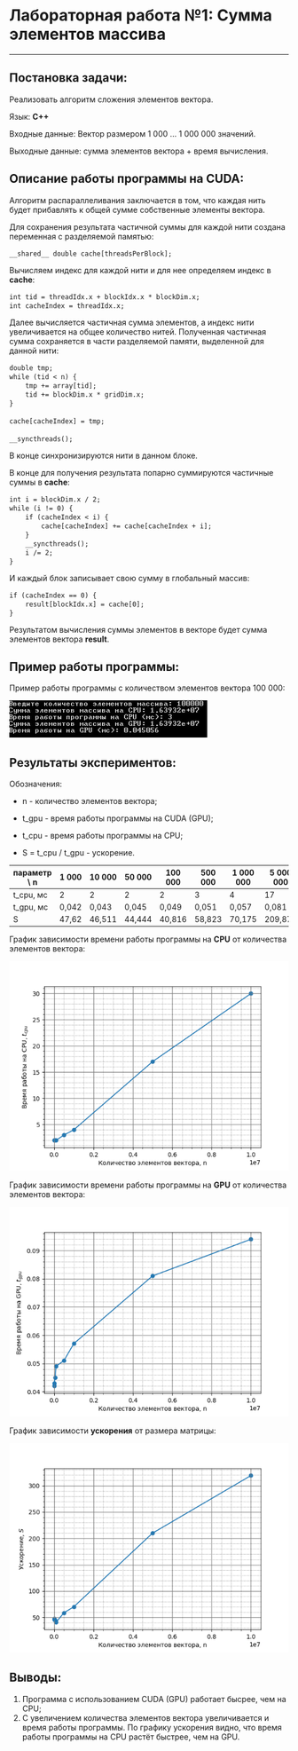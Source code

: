 # Лабораторная работа №1: Сумма элементов массива
***

## Постановка задачи:

Реализовать алгоритм сложения элементов вектора.
 
Язык: __C++__

Входные данные: Вектор размером 1 000 ... 1 000 000 значений.

Выходные данные: сумма элементов вектора + время вычисления.

## Описание работы программы на CUDA:

Алгоритм распараллеливания заключается в том, что каждая нить будет прибавлять к общей сумме собственные элементы вектора.

Для сохранения результата частичной суммы для каждой нити создана переменная с разделяемой памятью:

```
__shared__ double cache[threadsPerBlock];
```

Вычисляем индекс для каждой нити и для нее определяем индекс в __cache__:

```
int tid = threadIdx.x + blockIdx.x * blockDim.x;
int cacheIndex = threadIdx.x;
```

Далее вычисляется частичная сумма элементов, а индекс нити увеличивается на общее количество нитей. 
Полученная частичная сумма сохраняется в части разделяемой памяти, выделенной для данной нити:

```
double tmp;
while (tid < n) {
	tmp += array[tid];
	tid += blockDim.x * gridDim.x;
}

cache[cacheIndex] = tmp;

__syncthreads();
```

В конце синхронизируются нити в данном блоке.

В конце для получения результата попарно суммируются частичные суммы в __cache__:

```
int i = blockDim.x / 2;
while (i != 0) {
	if (cacheIndex < i) {
		cache[cacheIndex] += cache[cacheIndex + i];
	}
	__syncthreads();
	i /= 2;
}
``` 

И каждый блок записывает свою сумму в глобальный массив:

```
if (cacheIndex == 0) {
	result[blockIdx.x] = cache[0];
}
```

Результатом вычисления суммы элементов в векторе будет сумма элементов вектора __result__.


## Пример работы программы:

Пример работы программы с количеством элементов вектора 100 000:

![Работа программы с количеством элементов вектора 100 000](https://github.com/DimaScientist/HPC/blob/main/VectorSum/images/example.jpg)


## Результаты экспериментов:

Обозначения:

* n - количество элементов вектора;

* t_gpu - время работы программы на CUDA (GPU);

* t_cpu - время работы программы на CPU;

* S = t_cpu / t_gpu - ускорение.

| параметр \ n | 1 000    | 10 000   | 50 000   | 100 000 | 500 000   | 1 000 000 | 5 000 000 | 10 000 000 |
| ------------ | -------- | -------- | -------- | ------- | --------- | --------- | --------- | ---------- |
| t_cpu, мс    |  2       | 2        | 2        | 2       | 3         | 4         | 17        | 30         |
| t_gpu, мс    | 0,042    | 0,043    | 0,045    | 0,049   | 0,051     | 0,057     | 0,081     | 0,094      |
| S            | 47,62    | 46,511   | 44,444   | 40,816  | 58,823    | 70,175    | 209,877   | 319,149    |

График зависимости времени работы программы на __CPU__ от количества элементов вектора:

![График зависимости времени работы программы на CPU от количества элементов вектора](https://github.com/DimaScientist/HPC/blob/main/VectorSum/images/cpu.png)

График зависимости времени работы программы на __GPU__ от количества элементов вектора:

![График зависимости времени работы программы на GPU от количества элементов вектора](https://github.com/DimaScientist/HPC/blob/main/VectorSum/images/gpu.png)

График зависимости __ускорения__ от размера матрицы:

![График зависимости ускорения от размера количества элементов вектора](https://github.com/DimaScientist/HPC/blob/main/VectorSum/images/boost.png)

## Выводы:

1. Программа с использованием CUDA (GPU) работает бысрее, чем на CPU;
2. С увеличением количества элементов вектора увеличивается и время работы программы. По графику ускорения видно, что время работы программы на CPU растёт быстрее, чем на GPU.
